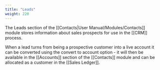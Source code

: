 ```yaml
---
title: "Leads"
weight: 220
---
```


The Leads section of the [[Contacts|User Manual/Modules/Contacts]] module stores information about sales prospects for use in the [[CRM]] process.

When a lead turns from being a prospective customer into a live account it can be converted using the convert to account option - it will then be available in the [[Accounts]] section of the [[Contacts]] module and can be allocated as a customer in the [[Sales Ledger]].
